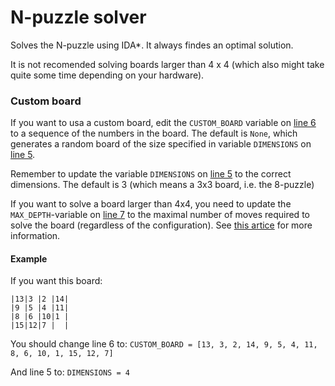 # N-puzzle solver

Solves the N-puzzle using IDA*. It always findes an optimal solution.

It is not recomended solving boards larger than 4 x 4 (which also might take quite some time depending on your hardware).

### Custom board
If you want to usa a custom board, edit the `CUSTOM_BOARD` variable on [line 6][1] to a sequence of the numbers in the board. The default is `None`, which generates a random board of the size specified in variable `DIMENSIONS` on [line 5][2].

Remember to update the variable `DIMENSIONS` on [line 5][2] to the correct dimensions. The default is 3 (which means a 3x3 board, i.e. the 8-puzzle)

If you want to solve a board larger than 4x4, you need to update the `MAX_DEPTH`-variable on [line 7][3] to the maximal number of moves required to solve the board (regardless of the configuration). See [this artice][4] for more information.

#### Example

If you want this board:

```
|13|3 |2 |14|
|9 |5 |4 |11|
|8 |6 |10|1 |
|15|12|7 |  |
```

You should change line 6 to: `CUSTOM_BOARD = [13, 3, 2, 14, 9, 5, 4, 11, 8, 6, 10, 1, 15, 12, 7]`

And line 5 to: `DIMENSIONS = 4`

[1]: https://github.com/boyebn/n-puzzle-solver/blob/master/n-puzzle-solver.py#L6
[2]: https://github.com/boyebn/n-puzzle-solver/blob/master/n-puzzle-solver.py#L5
[3]: https://github.com/boyebn/n-puzzle-solver/blob/master/n-puzzle-solver.py#L7
[4]: http://oeis.org/A087725
